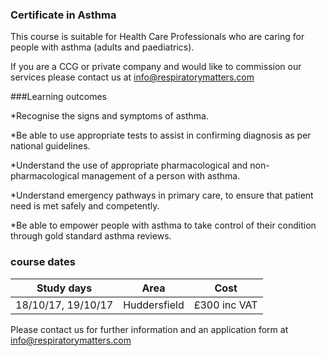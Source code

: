 ### Certificate in Asthma

This course is suitable for Health Care Professionals who are caring for people with asthma (adults and paediatrics). 

If you are a CCG or private company and would like to commission our services please contact us at info@respiratorymatters.com

###Learning outcomes

*Recognise the signs and symptoms of asthma.

*Be able to use appropriate tests to assist in confirming diagnosis as per national guidelines.

*Understand the use of appropriate pharmacological and non-pharmacological management of a person with asthma.

*Understand emergency pathways in primary care, to ensure that patient need is met safely and competently.

*Be able to empower people with asthma to take control of their condition through gold standard asthma reviews.

### course dates 

|Study days	        |	Area          | Cost        |	
|-------------------|---------------|-------------|
|18/10/17, 19/10/17|  Huddersfield  | £300 inc VAT|            


Please contact us for further information and an application form at info@respiratorymatters.com


